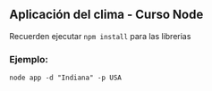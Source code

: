 ## Aplicación del clima - Curso Node

Recuerden ejecutar ```npm install``` para las librerias

### Ejemplo: 
```
node app -d "Indiana" -p USA
```
